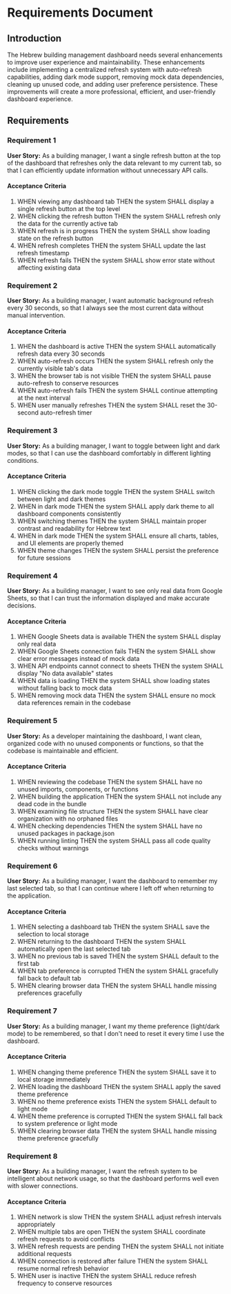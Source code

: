 # Requirements Document

## Introduction

The Hebrew building management dashboard needs several enhancements to improve user experience and maintainability. These enhancements include implementing a centralized refresh system with auto-refresh capabilities, adding dark mode support, removing mock data dependencies, cleaning up unused code, and adding user preference persistence. These improvements will create a more professional, efficient, and user-friendly dashboard experience.

## Requirements

### Requirement 1

**User Story:** As a building manager, I want a single refresh button at the top of the dashboard that refreshes only the data relevant to my current tab, so that I can efficiently update information without unnecessary API calls.

#### Acceptance Criteria

1. WHEN viewing any dashboard tab THEN the system SHALL display a single refresh button at the top level
2. WHEN clicking the refresh button THEN the system SHALL refresh only the data for the currently active tab
3. WHEN refresh is in progress THEN the system SHALL show loading state on the refresh button
4. WHEN refresh completes THEN the system SHALL update the last refresh timestamp
5. WHEN refresh fails THEN the system SHALL show error state without affecting existing data

### Requirement 2

**User Story:** As a building manager, I want automatic background refresh every 30 seconds, so that I always see the most current data without manual intervention.

#### Acceptance Criteria

1. WHEN the dashboard is active THEN the system SHALL automatically refresh data every 30 seconds
2. WHEN auto-refresh occurs THEN the system SHALL refresh only the currently visible tab's data
3. WHEN the browser tab is not visible THEN the system SHALL pause auto-refresh to conserve resources
4. WHEN auto-refresh fails THEN the system SHALL continue attempting at the next interval
5. WHEN user manually refreshes THEN the system SHALL reset the 30-second auto-refresh timer

### Requirement 3

**User Story:** As a building manager, I want to toggle between light and dark modes, so that I can use the dashboard comfortably in different lighting conditions.

#### Acceptance Criteria

1. WHEN clicking the dark mode toggle THEN the system SHALL switch between light and dark themes
2. WHEN in dark mode THEN the system SHALL apply dark theme to all dashboard components consistently
3. WHEN switching themes THEN the system SHALL maintain proper contrast and readability for Hebrew text
4. WHEN in dark mode THEN the system SHALL ensure all charts, tables, and UI elements are properly themed
5. WHEN theme changes THEN the system SHALL persist the preference for future sessions

### Requirement 4

**User Story:** As a building manager, I want to see only real data from Google Sheets, so that I can trust the information displayed and make accurate decisions.

#### Acceptance Criteria

1. WHEN Google Sheets data is available THEN the system SHALL display only real data
2. WHEN Google Sheets connection fails THEN the system SHALL show clear error messages instead of mock data
3. WHEN API endpoints cannot connect to sheets THEN the system SHALL display "No data available" states
4. WHEN data is loading THEN the system SHALL show loading states without falling back to mock data
5. WHEN removing mock data THEN the system SHALL ensure no mock data references remain in the codebase

### Requirement 5

**User Story:** As a developer maintaining the dashboard, I want clean, organized code with no unused components or functions, so that the codebase is maintainable and efficient.

#### Acceptance Criteria

1. WHEN reviewing the codebase THEN the system SHALL have no unused imports, components, or functions
2. WHEN building the application THEN the system SHALL not include any dead code in the bundle
3. WHEN examining file structure THEN the system SHALL have clear organization with no orphaned files
4. WHEN checking dependencies THEN the system SHALL have no unused packages in package.json
5. WHEN running linting THEN the system SHALL pass all code quality checks without warnings

### Requirement 6

**User Story:** As a building manager, I want the dashboard to remember my last selected tab, so that I can continue where I left off when returning to the application.

#### Acceptance Criteria

1. WHEN selecting a dashboard tab THEN the system SHALL save the selection to local storage
2. WHEN returning to the dashboard THEN the system SHALL automatically open the last selected tab
3. WHEN no previous tab is saved THEN the system SHALL default to the first tab
4. WHEN tab preference is corrupted THEN the system SHALL gracefully fall back to default tab
5. WHEN clearing browser data THEN the system SHALL handle missing preferences gracefully

### Requirement 7

**User Story:** As a building manager, I want my theme preference (light/dark mode) to be remembered, so that I don't need to reset it every time I use the dashboard.

#### Acceptance Criteria

1. WHEN changing theme preference THEN the system SHALL save it to local storage immediately
2. WHEN loading the dashboard THEN the system SHALL apply the saved theme preference
3. WHEN no theme preference exists THEN the system SHALL default to light mode
4. WHEN theme preference is corrupted THEN the system SHALL fall back to system preference or light mode
5. WHEN clearing browser data THEN the system SHALL handle missing theme preference gracefully

### Requirement 8

**User Story:** As a building manager, I want the refresh system to be intelligent about network usage, so that the dashboard performs well even with slower connections.

#### Acceptance Criteria

1. WHEN network is slow THEN the system SHALL adjust refresh intervals appropriately
2. WHEN multiple tabs are open THEN the system SHALL coordinate refresh requests to avoid conflicts
3. WHEN refresh requests are pending THEN the system SHALL not initiate additional requests
4. WHEN connection is restored after failure THEN the system SHALL resume normal refresh behavior
5. WHEN user is inactive THEN the system SHALL reduce refresh frequency to conserve resources